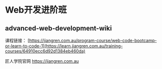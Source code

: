 # Web开发进阶班
## advanced-web-development-wiki

课程链接： [https://jiangren.com.au/program-course/web-code-bootcamp-or-learn-to-code-1](https://learn.jiangren.com.au/training-courses/64910ecc6d92d1384eb460da)

匠人学院官网 https://jiangren.com.au

